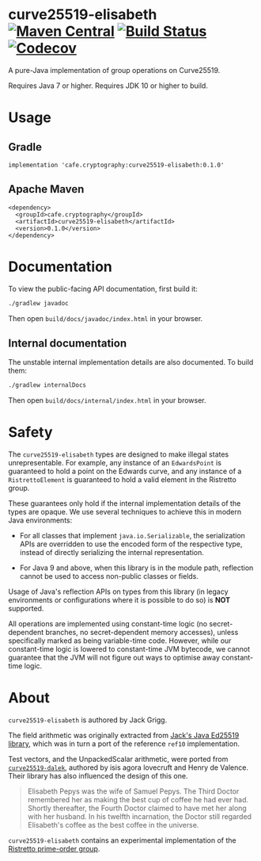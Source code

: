 # curve25519-elisabeth [![Maven Central](https://img.shields.io/maven-central/v/cafe.cryptography/curve25519-elisabeth.svg?label=Maven%20Central)](https://search.maven.org/search?q=g:%22cafe.cryptography%22%20AND%20a:%22curve25519-elisabeth%22) [![Build Status](https://travis-ci.com/cryptography-cafe/curve25519-elisabeth.svg?branch=master)](https://travis-ci.com/cryptography-cafe/curve25519-elisabeth) [![Codecov](https://img.shields.io/codecov/c/gh/cryptography-cafe/curve25519-elisabeth.svg)](https://codecov.io/gh/cryptography-cafe/curve25519-elisabeth)

A pure-Java implementation of group operations on Curve25519.

Requires Java 7 or higher. Requires JDK 10 or higher to build.

# Usage

## Gradle

```
implementation 'cafe.cryptography:curve25519-elisabeth:0.1.0'
```

## Apache Maven

```
<dependency>
  <groupId>cafe.cryptography</groupId>
  <artifactId>curve25519-elisabeth</artifactId>
  <version>0.1.0</version>
</dependency>
```

# Documentation

To view the public-facing API documentation, first build it:

```sh
./gradlew javadoc
```

Then open `build/docs/javadoc/index.html` in your browser.

## Internal documentation

The unstable internal implementation details are also documented. To build them:

```sh
./gradlew internalDocs
```

Then open `build/docs/internal/index.html` in your browser.

# Safety

The `curve25519-elisabeth` types are designed to make illegal states unrepresentable.
For example, any instance of an `EdwardsPoint` is guaranteed to hold a point on the
Edwards curve, and any instance of a `RistrettoElement` is guaranteed to hold a valid
element in the Ristretto group.

These guarantees only hold if the internal implementation details of the types are opaque.
We use several techniques to achieve this in modern Java environments:

- For all classes that implement `java.io.Serializable`, the serialization APIs are
  overridden to use the encoded form of the respective type, instead of directly
  serializing the internal representation.

- For Java 9 and above, when this library is in the module path, reflection cannot be used
  to access non-public classes or fields.

Usage of Java's reflection APIs on types from this library (in legacy environments or
configurations where it is possible to do so) is **NOT** supported.

All operations are implemented using constant-time logic (no secret-dependent branches, no
secret-dependent memory accesses), unless specifically marked as being variable-time code.
However, while our constant-time logic is lowered to constant-time JVM bytecode, we cannot
guarantee that the JVM will not figure out ways to optimise away constant-time logic.

# About

`curve25519-elisabeth` is authored by Jack Grigg.

The field arithmetic was originally extracted from [Jack's Java Ed25519 library](https://github.com/str4d/ed25519-java),
which was in turn a port of the reference `ref10` implementation.

Test vectors, and the UnpackedScalar arithmetic, were ported from
[`curve25519-dalek`](https://github.com/dalek-cryptography/curve25519-dalek),
authored by isis agora lovecruft and Henry de Valence. Their library has also influenced the design
of this one.

> Elisabeth Pepys was the wife of Samuel Pepys. The Third Doctor remembered her as
> making the best cup of coffee he had ever had.  Shortly thereafter, the Fourth
> Doctor claimed to have met her along with her husband.  In his twelfth
> incarnation, the Doctor still regarded Elisabeth's coffee as the best coffee in
> the universe.

`curve25519-elisabeth` contains an experimental implementation of the
[Ristretto prime-order group](https://ristretto.group).
